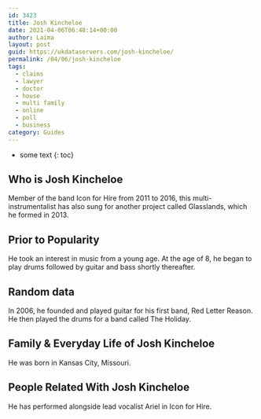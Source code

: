 ```yaml
---
id: 3423
title: Josh Kincheloe
date: 2021-04-06T06:48:14+00:00
author: Laima
layout: post
guid: https://ukdataservers.com/josh-kincheloe/
permalink: /04/06/josh-kincheloe
tags:
  - claims
  - lawyer
  - doctor
  - house
  - multi family
  - online
  - poll
  - business
category: Guides
---
```


* some text
{: toc}


## Who is Josh Kincheloe
                  
                  
                  
Member of the band Icon for Hire from 2011 to 2016, this multi-instrumentalist has also sung for another project called Glasslands, which he formed in 2013.
                  
              
            
              
            
                
                
                
## Prior to Popularity
                  
                  
                  
He took an interest in music from a young age. At the age of 8, he began to play drums followed by guitar and bass shortly thereafter.
                  
              
            
              
            
                
                
                
## Random data
                  
                  
                  
In 2006, he founded and played guitar for his first band, Red Letter Reason. He then played the drums for a band called The Holiday.
                  
              
            
              
            
                
                
                
## Family & Everyday Life of Josh Kincheloe
                  
                  
                  
He was born in Kansas City, Missouri.
                  
              
            
              
            
                
                
                
## People Related With Josh Kincheloe
                  
                  
                  
He has performed alongside lead vocalist Ariel in Icon for Hire.
                  
              
            
              
            
                
              
            
              
              
            
            
              
            
          
          
          